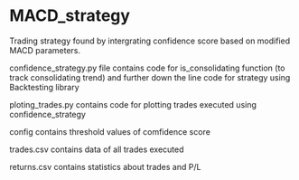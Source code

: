 # MACD_strategy

Trading strategy found by intergrating confidence score based on modified MACD parameters.


confidence_strategy.py file contains code for is_consolidating function (to track consolidating trend) and further down the line code for strategy using Backtesting library

ploting_trades.py contains code for plotting trades executed using confidence_strategy

config contains threshold values of comfidence score 

trades.csv contains data of all trades executed

returns.csv contains statistics about trades and P/L
